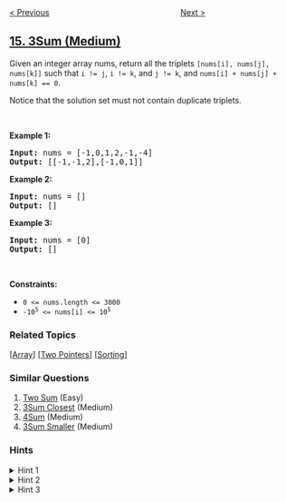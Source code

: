 <!--|This file generated by command(leetcode description); DO NOT EDIT.    |-->
<!--+----------------------------------------------------------------------+-->
<!--|@author    openset <openset.wang@gmail.com>                           |-->
<!--|@link      https://github.com/openset                                 |-->
<!--|@home      https://github.com/openset/leetcode                        |-->
<!--+----------------------------------------------------------------------+-->

[< Previous](../longest-common-prefix "Longest Common Prefix")
　　　　　　　　　　　　　　　　
[Next >](../3sum-closest "3Sum Closest")

## [15. 3Sum (Medium)](https://leetcode.com/problems/3sum "三数之和")

<p>Given an integer array nums, return all the triplets <code>[nums[i], nums[j], nums[k]]</code> such that <code>i != j</code>, <code>i != k</code>, and <code>j != k</code>, and <code>nums[i] + nums[j] + nums[k] == 0</code>.</p>

<p>Notice that the solution set must not contain duplicate triplets.</p>

<p>&nbsp;</p>
<p><strong>Example 1:</strong></p>
<pre><strong>Input:</strong> nums = [-1,0,1,2,-1,-4]
<strong>Output:</strong> [[-1,-1,2],[-1,0,1]]
</pre><p><strong>Example 2:</strong></p>
<pre><strong>Input:</strong> nums = []
<strong>Output:</strong> []
</pre><p><strong>Example 3:</strong></p>
<pre><strong>Input:</strong> nums = [0]
<strong>Output:</strong> []
</pre>
<p>&nbsp;</p>
<p><strong>Constraints:</strong></p>

<ul>
	<li><code>0 &lt;= nums.length &lt;= 3000</code></li>
	<li><code>-10<sup>5</sup> &lt;= nums[i] &lt;= 10<sup>5</sup></code></li>
</ul>

### Related Topics
  [[Array](../../tag/array/README.md)]
  [[Two Pointers](../../tag/two-pointers/README.md)]
  [[Sorting](../../tag/sorting/README.md)]

### Similar Questions
  1. [Two Sum](../two-sum) (Easy)
  1. [3Sum Closest](../3sum-closest) (Medium)
  1. [4Sum](../4sum) (Medium)
  1. [3Sum Smaller](../3sum-smaller) (Medium)

### Hints
<details>
<summary>Hint 1</summary>
So, we essentially need to find three numbers x, y, and z such that they add up to the given value. If we fix one of the numbers say x, we are left with the two-sum problem at hand!
</details>

<details>
<summary>Hint 2</summary>
For the two-sum problem, if we fix one of the numbers, say <pre>x</pre>, we have to scan the entire array to find the next number<pre>y</pre> which is <pre>value - x</pre> where value is the input parameter. Can we change our array somehow so that this search becomes faster?
</details>

<details>
<summary>Hint 3</summary>
The second train of thought for two-sum is, without changing the array, can we use additional space somehow? Like maybe a hash map to speed up the search?
</details>
